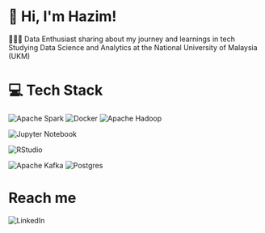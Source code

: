 # 👋 Hi, I'm Hazim!

👩🏻‍💻 Data Enthusiast sharing about my journey and learnings in tech
Studying Data Science and Analytics at the National University of Malaysia (UKM)

<!-- [tech stack](https://github.com/ileriayo/markdown-badges) -->
# 💻  Tech Stack
![Apache Spark](https://img.shields.io/badge/Apache%20Spark-FDEE21?style=flat-square&logo=apachespark&logoColor=black)
![Docker](https://img.shields.io/badge/docker-%230db7ed.svg?style=for-the-badge&logo=docker&logoColor=white)
![Apache Hadoop](https://img.shields.io/badge/Apache%20Hadoop-66CCFF?style=for-the-badge&logo=apachehadoop&logoColor=black)

![Jupyter Notebook](https://img.shields.io/badge/jupyter-%23FA0F00.svg?style=for-the-badge&logo=jupyter&logoColor=white)

![RStudio](https://img.shields.io/badge/RStudio-4285F4?style=for-the-badge&logo=rstudio&logoColor=white)

![Apache Kafka](https://img.shields.io/badge/Apache%20Kafka-000?style=for-the-badge&logo=apachekafka)
![Postgres](https://img.shields.io/badge/postgres-%23316192.svg?style=for-the-badge&logo=postgresql&logoColor=white)

<!-- Reach me -->
# Reach me
![LinkedIn](https://img.shields.io/badge/linkedin-%230077B5.svg?style=for-the-badge&logo=linkedin&logoColor=white)
